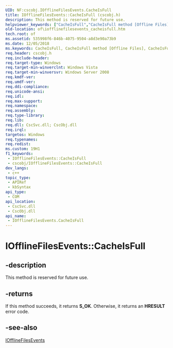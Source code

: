 ```yaml
---
UID: NF:cscobj.IOfflineFilesEvents.CacheIsFull
title: IOfflineFilesEvents::CacheIsFull (cscobj.h)
description: This method is reserved for future use.
helpviewer_keywords: ["CacheIsFull","CacheIsFull method [Offline Files]","CacheIsFull method [Offline Files]","IOfflineFilesEvents interface","IOfflineFilesEvents interface [Offline Files]","CacheIsFull method","IOfflineFilesEvents.CacheIsFull","IOfflineFilesEvents::CacheIsFull","cscobj/IOfflineFilesEvents::CacheIsFull","of.iofflinefilesevents_cacheisfull"]
old-location: of\iofflinefilesevents_cacheisfull.htm
tech.root: of
ms.assetid: 535998f6-846b-4075-9504-a8d3e90a73b9
ms.date: 12/05/2018
ms.keywords: CacheIsFull, CacheIsFull method [Offline Files], CacheIsFull method [Offline Files],IOfflineFilesEvents interface, IOfflineFilesEvents interface [Offline Files],CacheIsFull method, IOfflineFilesEvents.CacheIsFull, IOfflineFilesEvents::CacheIsFull, cscobj/IOfflineFilesEvents::CacheIsFull, of.iofflinefilesevents_cacheisfull
req.header: cscobj.h
req.include-header: 
req.target-type: Windows
req.target-min-winverclnt: Windows Vista
req.target-min-winversvr: Windows Server 2008
req.kmdf-ver: 
req.umdf-ver: 
req.ddi-compliance: 
req.unicode-ansi: 
req.idl: 
req.max-support: 
req.namespace: 
req.assembly: 
req.type-library: 
req.lib: 
req.dll: CscSvc.dll; CscObj.dll
req.irql: 
targetos: Windows
req.typenames: 
req.redist: 
ms.custom: 19H1
f1_keywords:
 - IOfflineFilesEvents::CacheIsFull
 - cscobj/IOfflineFilesEvents::CacheIsFull
dev_langs:
 - c++
topic_type:
 - APIRef
 - kbSyntax
api_type:
 - COM
api_location:
 - CscSvc.dll
 - CscObj.dll
api_name:
 - IOfflineFilesEvents.CacheIsFull
---
```


# IOfflineFilesEvents::CacheIsFull


## -description

This method is reserved for future use.



## -returns

If this method succeeds, it returns <b>S_OK</b>. Otherwise, it returns an <b>HRESULT</b> error code.

## -see-also

<a href="/previous-versions/windows/desktop/api/cscobj/nn-cscobj-iofflinefilesevents">IOfflineFilesEvents</a>
